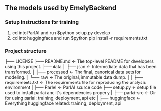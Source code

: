 ## The models used by EmelyBackend

### Setup instructions for training

1. cd into ParlAI and run $python setup.py develop
2. cd into huggingface and run $python pip install -r requirements.txt


### Project structure
├── LICENSE
├── README.md          <- The top-level README for developers using this project.
├── data
│   ├── json           <- Intermediate data that has been transformed.
│   ├── processed      <- The final, canonical data sets for modeling.
│   └── raw            <- The original, immutable data dump.
││
├── requirements.txt   <- The requirements file for reproducing the analysis environment
|
├── ParlAI             <- ParlAI source code
    ├── setup.py       <- setup file used to install parlai and it's dependencies properly
|
├── parlai-src         <- Dir for using parlai: training, deployment, api etc
|
├── huggingface        <- Everything huggingface related: training, deployment, api
